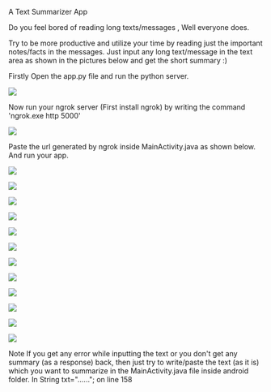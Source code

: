 A Text Summarizer App

Do you feel bored of reading long texts/messages , Well everyone does.

Try to be more productive and utilize your time by reading just the important notes/facts in the messages. Just input any long text/message in the text area as shown in the pictures below and get the short summary  :) 



Firstly Open the app.py file and run the python server.

![](images/python.PNG)


Now run your ngrok server (First install ngrok) by writing the command 'ngrok.exe http 5000'

![](images/ngrok.PNG)


Paste the url generated by ngrok inside MainActivity.java as shown below.
And run your app.

![](images/10.PNG)



 ![](images/splash.png)
 
 
 ![](images/SignUp.PNG)
 
 
 ![](images/login.PNG)
 
 ![](images/Forgot_PAssword.PNG)
 
 ![](images/reset.PNG)
 
 ![](images/Post.PNG)
 
 ![](images/get.PNG)
 
 ![](images/menu.png)
 
 ![](images/light_theme.png)
  
 ![](images/dark_theme.png)
 
 ![](images/search.png)
 
Note If you get any error while inputting the text or you don't get any summary (as a response) back, then just try to write/paste the text (as it is) which you want to summarize in the MainActivity.java file inside android folder.
In String txt="......"; on line 158

